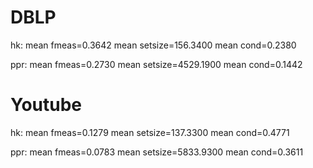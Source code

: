 
# DBLP

hk: mean fmeas=0.3642 	 mean setsize=156.3400 	 mean cond=0.2380 

ppr: mean fmeas=0.2730 	 mean setsize=4529.1900  mean cond=0.1442 

# Youtube

hk: mean fmeas=0.1279 	 mean setsize=137.3300 	 mean cond=0.4771 

ppr: mean fmeas=0.0783 	 mean setsize=5833.9300  mean cond=0.3611 
